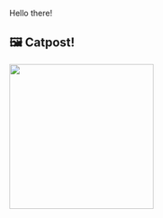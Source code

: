 Hello there!



## 🖼️ Catpost!

<sub>
    <img src="https://cdn2.thecatapi.com/images/bom.jpg" height="256">
</sub>

